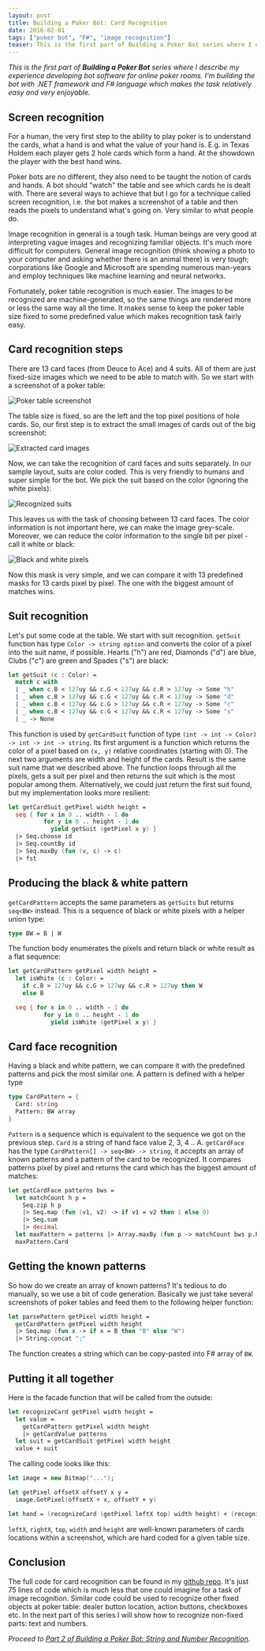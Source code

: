 ```yaml
---
layout: post
title: Building a Poker Bot: Card Recognition
date: 2016-02-01
tags: ["poker bot", "F#", "image recognition"]
teaser: This is the first part of Building a Poker Bot series where I describe my experience developing bot software for online poker rooms. I'm building the bot with .NET framework and F# language which makes the task relatively easy and very enjoyable.
---
```


*This is the first part of **Building a Poker Bot** series where I describe my experience developing bot software 
for online poker rooms. I'm building the bot with .NET framework and F# language which makes the task relatively 
easy and very enjoyable.*

Screen recognition
------------------

For a human, the very first step to the ability to play poker is to understand the cards, what a hand is and 
what the value of your hand is. E.g. in Texas Holdem each player gets 2 hole cards which form a hand. At 
the showdown the player with the best hand wins.

Poker bots are no different, they also need to be taught the notion of cards and hands. A bot should "watch" 
the table and see which cards he is dealt with. There are several ways to achieve that but I go for a technique
called screen recognition, i.e. the bot makes a screenshot of a table and then reads the pixels to understand
what's going on. Very similar to what people do.

Image recognition in general is a tough task. Human beings are very good at interpreting vague images and
recognizing familiar objects. It's much more difficult for computers. General image recognition (think showing
a photo to your computer and asking whether there is an animal there) is very tough; corporations like Google
and Microsoft are spending numerous man-years and employ techniques like machine learning and neural networks.

Fortunately, poker table recognition is much easier. The images to be recognized are machine-generated, so
the same things are rendered more or less the same way all the time. It makes sense to keep the poker table
size fixed to some predefined value which makes recognition task fairly easy.

Card recognition steps
----------------------

There are 13 card faces (from Deuce to Ace) and 4 suits. All of them are just fixed-size images which we need to be able to
match with. So we start with a screenshot of a poker table:

![Poker table screenshot](/table.png)

The table size is fixed, so are the left and the top pixel positions of hole cards. So, our first step is to extract
the small images of cards out of the big screenshot:

![Extracted card images](/cards.png)

Now, we can take the recognition of card faces and suits separately. In our sample layout, suits are color coded.
This is very friendly to humans and super simple for the bot. We pick the suit based on the color (ignoring 
the white pixels):

![Recognized suits](/suits.png)

This leaves us with the task of choosing between 13 card faces. The color information is not important
here, we can make the image grey-scale. Moreover, we can reduce the color information to the single bit per 
pixel - call it white or black:

![Black and white pixels](/blackandwhite.png)

Now this mask is very simple, and we can compare it with 13 predefined masks for 13 cards pixel by pixel.
The one with the biggest amount of matches wins.

Suit recognition
----------------

Let's put some code at the table. We start with suit recognition. `getSuit` function has type 
`Color -> string option` and converts the color of a pixel into the suit name, if possible. Hearts ("h")
are red, Diamonds ("d") are blue, Clubs ("c") are green and Spades ("s") are black:

``` fsharp
let getSuit (c : Color) =
  match c with
  | _ when c.B < 127uy && c.G < 127uy && c.R > 127uy -> Some "h"
  | _ when c.B > 127uy && c.G < 127uy && c.R < 127uy -> Some "d"
  | _ when c.B < 127uy && c.G > 127uy && c.R < 127uy -> Some "c"
  | _ when c.B < 127uy && c.G < 127uy && c.R < 127uy -> Some "s"
  | _ -> None
```

This function is used by `getCardSuit` function of type `(int -> int -> Color) -> int -> int -> string`.
Its first argument is a function which returns the color of a pixel based on `(x, y)`
relative coordinates (starting with 0). The next two arguments are width and height of the cards. Result is
the same suit name that we described above. The function loops through all the pixels, gets a suit per
pixel and then returns the suit which is the most popular among them. Alternatively, we could just return
the first suit found, but my implementation looks more resilient:

``` fsharp
let getCardSuit getPixel width height =    
  seq { for x in 0 .. width - 1 do
          for y in 0 .. height - 1 do
            yield getSuit (getPixel x y) }
  |> Seq.choose id
  |> Seq.countBy id
  |> Seq.maxBy (fun (v, c) -> c)
  |> fst
```

Producing the black & white pattern
-----------------------------------

`getCardPattern` accepts the same parameters as `getSuits` but returns `seq<BW>` instead. This is
a sequence of black or white pixels with a helper union type:

``` fsharp
type BW = B | W
```
The function body enumerates the pixels and return black or white result as a flat sequence:

``` fsharp
let getCardPattern getPixel width height =
  let isWhite (c : Color) =
    if c.B > 127uy && c.G > 127uy && c.R > 127uy then W
    else B

  seq { for x in 0 .. width - 1 do
          for y in 0 .. height - 1 do
            yield isWhite (getPixel x y) } 
```

Card face recognition
---------------------

Having a black and white pattern, we can compare it with the predefined patterns and pick the
most similar one. A pattern is defined with a helper type

``` fsharp
type CardPattern = {
  Card: string
  Pattern: BW array
}
```

`Pattern` is a sequence which is equivalent to the sequence we got on the previous step. 
`Card` is a string of hand face value 2, 3, 4 .. A. `getCardFace` has the type 
`CardPattern[] -> seq<BW> -> string`, it accepts an array of known patterns and a pattern
of the card to be recognized. It compares patterns pixel by pixel and returns the card
which has the biggest amount of matches:

``` fsharp
let getCardFace patterns bws =
  let matchCount h p =
    Seq.zip h p
    |> Seq.map (fun (v1, v2) -> if v1 = v2 then 1 else 0)
    |> Seq.sum
    |> decimal
  let maxPattern = patterns |> Array.maxBy (fun p -> matchCount bws p.Pattern)
  maxPattern.Card
```

Getting the known patterns
--------------------------

So how do we create an array of known patterns? It's tedious to do manually, so
we use a bit of code generation.
Basically we just take several screenshots of poker tables and feed them to the following 
helper function:

``` fsharp
let parsePattern getPixel width height =
  getCardPattern getPixel width height
  |> Seq.map (fun x -> if x = B then "B" else "W") 
  |> String.concat ";"
```

The function creates a string which can be copy-pasted into F# array of `BW`.

Putting it all together
-----------------------

Here is the facade function that will be called from the outside:

``` fsharp
let recognizeCard getPixel width height = 
  let value = 
    getCardPattern getPixel width height 
    |> getCardValue patterns
  let suit = getCardSuit getPixel width height
  value + suit
```

The calling code looks like this:

``` fsharp
let image = new Bitmap("...");

let getPixel offsetX offsetY x y = 
  image.GetPixel(offsetX + x, offsetY + y)

let hand = (recognizeCard (getPixel leftX top) width height) + (recognizeCard (getPixel rightX top) width height)
```

`leftX`, `rightX`, `top`, `width` and `height` are well-known parameters of cards locations within a screenshot, 
which are hard coded for a given table size.

Conclusion
----------

The full code for card recognition can be found in my [github repo](https://github.com/mikhailshilkov/mikhailio-samples/blob/master/HandRecognition.fs). It's just 75 lines of code which is
much less that one could imagine for a task of image recognition. Similar code could be used to recognize other
fixed objects at poker table: dealer button location, action buttons, checkboxes etc. In the next part of this
series I will show how to recognize non-fixed parts: text and numbers.

*Proceed to [Part 2 of Building a Poker Bot: String and Number Recognition](http://mikhail.io/2016/02/building-a-poker-bot-string-number-recognition/).*